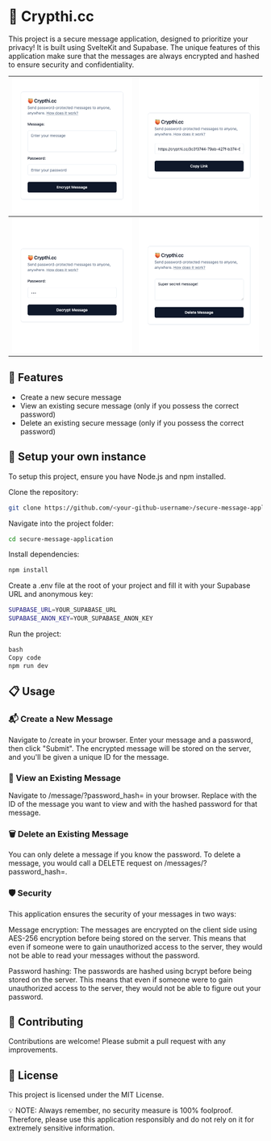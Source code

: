 # 🍑 Crypthi.cc

This project is a secure message application, designed to prioritize your privacy! It is built using SvelteKit and Supabase. The unique features of this application make sure that the messages are always encrypted and hashed to ensure security and confidentiality.

|  ![Creation](/static/creation.png)   |     ![Created](/static/created.png)     |
| :----------------------------------: | :-------------------------------------: |
| ![Decryption](/static/decrytion.png) | ![Destruction](/static/destruction.png) |

## 🌟 Features

- Create a new secure message
- View an existing secure message (only if you possess the correct password)
- Delete an existing secure message (only if you possess the correct password)

## 🚀 Setup your own instance

To setup this project, ensure you have Node.js and npm installed.

Clone the repository:

```bash
git clone https://github.com/<your-github-username>/secure-message-application.git
```

Navigate into the project folder:

```bash
cd secure-message-application
```

Install dependencies:

```bash
npm install
```

Create a .env file at the root of your project and fill it with your Supabase URL and anonymous key:

```bash
SUPABASE_URL=YOUR_SUPABASE_URL
SUPABASE_ANON_KEY=YOUR_SUPABASE_ANON_KEY
```

Run the project:

```
bash
Copy code
npm run dev
```

## 📋 Usage

### 📬 Create a New Message

Navigate to /create in your browser. Enter your message and a password, then click "Submit". The encrypted message will be stored on the server, and you'll be given a unique ID for the message.

### 👀 View an Existing Message

Navigate to /message/<message-id>?password_hash=<hashed-password> in your browser. Replace <message-id> with the ID of the message you want to view and <hashed-password> with the hashed password for that message.

### 🗑️ Delete an Existing Message

You can only delete a message if you know the password. To delete a message, you would call a DELETE request on /messages/<message-id>?password_hash=<hashed-password>.

### 🛡️ Security

This application ensures the security of your messages in two ways:

Message encryption: The messages are encrypted on the client side using AES-256 encryption before being stored on the server. This means that even if someone were to gain unauthorized access to the server, they would not be able to read your messages without the password.

Password hashing: The passwords are hashed using bcrypt before being stored on the server. This means that even if someone were to gain unauthorized access to the server, they would not be able to figure out your password.

## 🙌 Contributing

Contributions are welcome! Please submit a pull request with any improvements.

## 📃 License

This project is licensed under the MIT License.

💡 NOTE: Always remember, no security measure is 100% foolproof. Therefore, please use this application responsibly and do not rely on it for extremely sensitive information.
